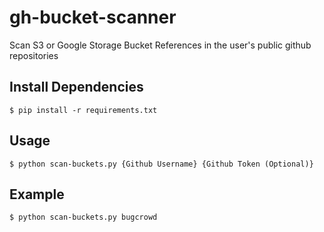 # gh-bucket-scanner
Scan S3 or Google Storage Bucket References in the user's public github repositories

## Install Dependencies

```
$ pip install -r requirements.txt
```

## Usage

```
$ python scan-buckets.py {Github Username} {Github Token (Optional)}
```

## Example

```
$ python scan-buckets.py bugcrowd
```